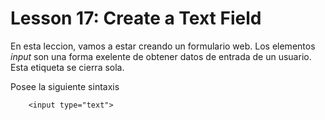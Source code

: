 # Lesson 17: Create a Text Field

En esta leccion, vamos a estar creando un formulario web.
Los elementos _input_ son una forma exelente de obtener datos de entrada de un usuario.
Esta etiqueta se cierra sola. 

Posee la siguiente sintaxis

~~~
    <input type="text">
~~~

